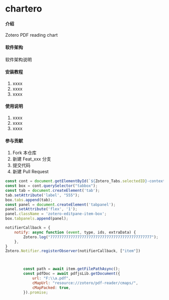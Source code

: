 # chartero

#### 介绍
Zotero PDF reading chart

#### 软件架构
软件架构说明


#### 安装教程

1.  xxxx
2.  xxxx
3.  xxxx

#### 使用说明

1.  xxxx
2.  xxxx
3.  xxxx

#### 参与贡献

1.  Fork 本仓库
2.  新建 Feat_xxx 分支
3.  提交代码
4.  新建 Pull Request

```js
const cont = document.getElementById(`${Zotero_Tabs.selectedID}-context`);
const box = cont.querySelector("tabbox");
const tab = document.createElement('tab');
tab.setAttribute('label', "555");
box.tabs.append(tab);
const panel = document.createElement('tabpanel');
panel.setAttribute('flex', '1');
panel.className = 'zotero-editpane-item-box';
box.tabpanels.append(panel);

notifierCallback = {
    notify: async function (event, type, ids, extraData) {
        Zotero.log("777777777777777777777777777777777777777777777");
    },
}
Zotero.Notifier.registerObserver(notifierCallback, ["item"])



        const path = await item.getFilePathAsync();
        const pdfDoc = await pdfjsLib.getDocument({
            url: "F:\\a.pdf",
            cMapUrl: "resource://zotero/pdf-reader/cmaps/",
            cMapPacked: true,
        }).promise;
```